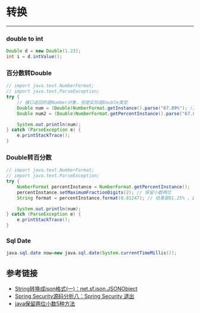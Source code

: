 # 转换
***
### double to int
```java
Double d = new Double(1.23);
int i = d.intValue();
```

### 百分数转Double
```java
// import java.text.NumberFormat;
// import java.text.ParseException;
try {
    // 接口返回的是Number对象，但是实际是Double类型
    Double num = (Double)NumberFormat.getInstance().parse("67.89%"); // 转换的结果是67.89
    Double num2 = (Double)NumberFormat.getPercentInstance().parse("67.89%"); // 转换的结果是0.6789

    System.out.println(num);
} catch (ParseException e) {
    e.printStackTrace();
}
```

### Double转百分数
```java
// import java.text.NumberFormat;
// import java.text.ParseException;
try {
    NumberFormat percentInstance = NumberFormat.getPercentInstance();
    percentInstance.setMaximumFractionDigits(2); // 保留小数两位
    String format = percentInstance.format(0.81247); // 结果是81.25% ，最后一们四舍五入了

    System.out.println(num);
} catch (ParseException e) {
    e.printStackTrace();
}
```

### Sql Date
```java
java.sql.date now=new java.sql.date(System.currentTimeMillis());
```

## 参考链接
- [String转换成json格式(一)：net.sf.json.JSONObject](https://blog.csdn.net/u011008029/article/details/51315177)
- [Spring Security源码分析八：Spring Security 退出](https://juejin.im/post/5a606e766fb9a01cad7c38fe)
- [java保留两位小数5种方法](https://blog.csdn.net/zzq900503/article/details/36898963)